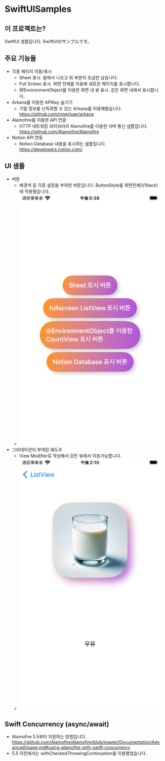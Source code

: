 # SwiftUISamples
## 이 프로젝트는?
SwiftUI 샘플입니다.
SwiftUIのサンプルです。

## 주요 기능들
  - 각종 페이지 이동/표시
    - Sheet 표시. 밑에서 나오고 위 부분이 조금만 남습니다.
    - Full Scleen 표시. 화면 전체를 이용해 새로운 페이지를 표시합니다.
    - @EnvironmentObject를 이용한 화면 내 뷰 표시. 같은 화면 내에서 표시합니다.
  - Arkana를 이용한 APIKey 숨기기
    - 기밀 정보를 난독화할 수 있는 Arkana를 이용해봤습니다. https://github.com/rogerluan/arkana
  - Alamofire를 이용한 API 연결
    - HTTP 네트워킹 라이브러리 Alamofire를 이용한 서버 통신 샘플입니다. https://github.com/Alamofire/Alamofire
  - Notion API 연동
    - Notion Database 내용을 표시하는 샘플입니다. https://developers.notion.com/

## UI 샘플
  - 버튼
    - 배경색 등 각종 설정을 부여한 버튼입니다. ButtonStyle를 화면전체(VStack)에 적용했습니다.
    - ![iOS.png](https://github.com/kobataAyaka/SwiftUISamples/blob/images/ButtonStyle.png)
  - 그라데이션이 부여된 쉐도우
    - View Modifier로 작성해서 모든 뷰에서 이용가능합니다.
    - ![iOS.png](https://github.com/kobataAyaka/SwiftUISamples/blob/images/Simulator%20Screenshot%20-%20iPhone%20SE%20(3rd%20generation)%20-%202024-11-21%20at%2014.10.50.png)

## Swift Concurrency (async/await)
  - Alamofire 5.5부터 지원하는 방법입니다. https://github.com/Alamofire/Alamofire/blob/master/Documentation/AdvancedUsage.md#using-alamofire-with-swift-concurrency
  - 5.5 이전에서는 withCheckedThrowingContinuation를 이용했었습니다.
